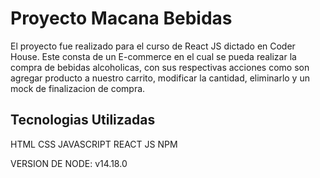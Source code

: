 # Proyecto Macana Bebidas

El proyecto fue realizado para el curso de React JS dictado en Coder House. Este consta de un E-commerce en el cual se pueda realizar la compra de bebidas alcoholicas,
con sus respectivas acciones como son agregar producto a nuestro carrito, modificar la cantidad, eliminarlo y un mock de finalizacion de compra.

## Tecnologias Utilizadas

HTML
CSS
JAVASCRIPT
REACT JS
NPM

VERSION DE NODE: v14.18.0

